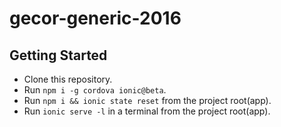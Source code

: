 # gecor-generic-2016

## Getting Started

* Clone this repository.
* Run `npm i -g cordova ionic@beta`.
* Run `npm i && ionic state reset` from the project root(app).
* Run `ionic serve -l` in a terminal from the project root(app).

